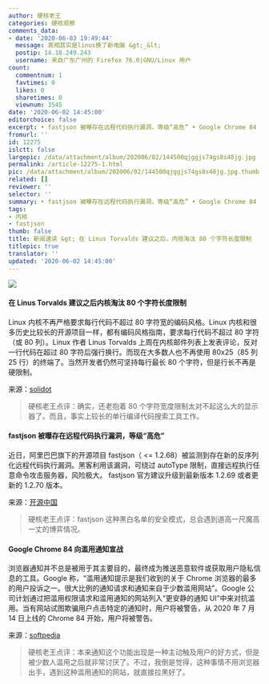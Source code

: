 ```yaml
---
author: 硬核老王
categories: 硬核观察
comments_data:
- date: '2020-06-03 19:49:44'
  message: 真相其实是linus换了新电脑 &gt;_&lt;
  postip: 14.18.249.243
  username: 来自广东广州的 Firefox 76.0|GNU/Linux 用户
count:
  commentnum: 1
  favtimes: 0
  likes: 0
  sharetimes: 0
  viewnum: 3545
date: '2020-06-02 14:45:00'
editorchoice: false
excerpt: • fastjson 被曝存在远程代码执行漏洞，等级“高危” • Google Chrome 84 向滥用通知宣战
fromurl: ''
id: 12275
islctt: false
largepic: /data/attachment/album/202006/02/144500qjggjs74gs8s48jg.jpg
permalink: /article-12275-1.html
pic: /data/attachment/album/202006/02/144500qjggjs74gs8s48jg.jpg.thumb.jpg
related: []
reviewer: ''
selector: ''
summary: • fastjson 被曝存在远程代码执行漏洞，等级“高危” • Google Chrome 84 向滥用通知宣战
tags:
- 内核
- fastjson
thumb: false
title: 新闻速读 &gt; 在 Linus Torvalds 建议之后，内核淘汰 80 个字符长度限制
titlepic: true
translator: ''
updated: '2020-06-02 14:45:00'
---
```


![](/data/attachment/album/202006/02/144500qjggjs74gs8s48jg.jpg)


#### 在 Linus Torvalds 建议之后内核淘汰 80 个字符长度限制


Linux 内核不再严格要求每行代码不超过 80 字符宽的编码风格。Linux 内核和很多历史比较长的开源项目一样，都有编码风格指南，要求每行代码不超过 80 字符（或 80 列）。Linux 作者 Linus Torvalds 上周在内核邮件列表上发表评论，反对一行代码在超过 80 字符后强行换行。而现在大多数人也不再使用 80x25（85 列 25 行）的终端了。当然开发者仍然可坚持每行最长 80 个字符，但是行长不再是硬限制。


来源：[solidot](https://www.solidot.org/story?sid=64535)



> 
> 硬核老王点评：确实，还老抱着 80 个字符宽度限制太对不起这么大的显示器了。而且，事实上较长的单行编译代码搜索工具工作。
> 
> 
> 


#### fastjson 被曝存在远程代码执行漏洞，等级“高危”


近日，阿里巴巴旗下的开源项目 fastjson（ <= 1.2.68）被监测到存在新的反序列化远程代码执行漏洞。黑客利用该漏洞，可绕过 autoType 限制，直接远程执行任意命令攻击服务器，风险极大。 fastjson 官方建议升级到最新版本 1.2.69 或者更新的 1.2.70 版本。


来源：[开源中国](https://www.oschina.net/news/116083/fastjson-security-update-20200601)



> 
> 硬核老王点评：fastjson 这种黑白名单的安全模式，总会遇到道高一尺魔高一丈的博弈情况。
> 
> 
> 


#### Google Chrome 84 向滥用通知宣战


浏览器通知并不总是被用于其主要目的，最终成为推送恶意软件或获取用户隐私信息的工具。Google 称，“滥用通知提示是我们收到的关于 Chrome 浏览器的最多的用户投诉之一。很大比例的通知请求和通知来自于少数滥用网站”。Google 公司计划通过把滥用权限请求和滥用通知的网站列入“更安静的通知 UI”中来对抗滥用。当有网站试图欺骗用户点击特定的通知时，用户将被警告，从 2020 年 7 月 14 日上线的 Chrome 84 开始，用户将被警告。


来源：[softpedia](https://news.softpedia.com/news/google-chrome-84-declares-war-to-abusive-notifications-530116.shtml)



> 
> 硬核老王点评：本来通知这个功能出现是一种主动触及用户的好方式，但是被少数人滥用之后就非常讨厌了。不过，我倒是觉得，这种事情不用浏览器出手，遇到这种滥用通知的网站，就直接拉黑好了。
> 
> 
>